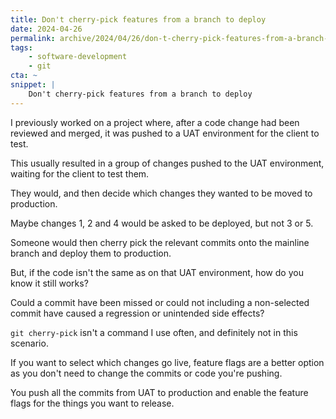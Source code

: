 ```yaml
---
title: Don't cherry-pick features from a branch to deploy
date: 2024-04-26
permalink: archive/2024/04/26/don-t-cherry-pick-features-from-a-branch-to-deploy
tags:
    - software-development
    - git
cta: ~
snippet: |
    Don't cherry-pick features from a branch to deploy
---
```


I previously worked on a project where, after a code change had been reviewed and merged, it was pushed to a UAT environment for the client to test.

This usually resulted in a group of changes pushed to the UAT environment, waiting for the client to test them.

They would, and then decide which changes they wanted to be moved to production.

Maybe changes 1, 2 and 4 would be asked to be deployed, but not 3 or 5.

Someone would then cherry pick the relevant commits onto the mainline branch and deploy them to production.

But, if the code isn't the same as on that UAT environment, how do you know it still works?

Could a commit have been missed or could not including a non-selected commit have caused a regression or unintended side effects?

`git cherry-pick` isn't a command I use often, and definitely not in this scenario.

If you want to select which changes go live, feature flags are a better option as you don't need to change the commits or code you're pushing.

You push all the commits from UAT to production and enable the feature flags for the things you want to release.
